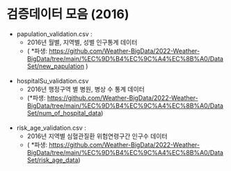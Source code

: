 # 검증데이터 모음 (2016)

+ papulation_validation.csv :
  + 2016년 월별, 지역별, 성별 인구통계 데이터 
  + ( *파생: https://github.com/Weather-BigData/2022-Weather-BigData/tree/main/%EC%9D%B4%EC%9C%A4%EC%8B%A0/DataSet/new_papulation )
<br><br/>
+ hospitalSu_validation.csv
  + 2016년 행정구역 별 병원, 병상 수 통계 데이터 
  + (*파생: https://github.com/Weather-BigData/2022-Weather-BigData/tree/main/%EC%9D%B4%EC%9C%A4%EC%8B%A0/DataSet/num_of_hospital_data)
<br><br/>
+ risk_age_validation.csv :
  + 2016년 지역별 심혈관질환 위험연령구간 인구수 데이터 
  + ( *파생: https://github.com/Weather-BigData/2022-Weather-BigData/tree/main/%EC%9D%B4%EC%9C%A4%EC%8B%A0/DataSet/risk_age_data)
